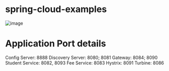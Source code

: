 # spring-cloud-examples

[//]: #![image](https://user-images.githubusercontent.com/31322235/58746940-4dcca800-8432-11e9-9b5c-1c476df3605c.png)
![image](https://user-images.githubusercontent.com/31322235/140402992-9a4cacfc-0dd2-4518-9e28-436d2b4a3ca2.png)

# Application Port details 
Config Server: 8888
Discovery Server: 8080; 8081
Gateway: 8084; 8090
Student Service: 8082, 8093
Fee Service: 8083
Hystrix: 8091
Turbine: 8086

